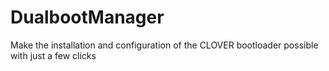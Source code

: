 # DualbootManager
Make the installation and configuration of the CLOVER bootloader possible with just a few clicks
